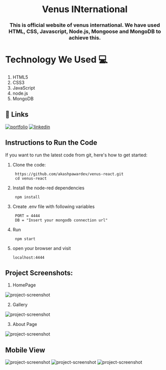 
<h1 align="center" style="border-bottom: none;">Venus INternational</h1>
<h3 align="center">This is official website of venus international. We have used HTML, CSS, Javascript, Node.js, Mongoose and MongoDB to achieve this.</h3>

# Technology We Used :computer: 

1. HTML5
2. CSS3
3. JavaScript
4. node.js
6. MongoDB

## 🔗 Links
[![portfolio](https://img.shields.io/badge/my_portfolio-000?style=for-the-badge&logo=ko-fi&logoColor=white)](https://akashpawardev.netlify.app/)
[![linkedin](https://img.shields.io/badge/linkedin-0A66C2?style=for-the-badge&logo=linkedin&logoColor=white)](https://www.linkedin.com/in/akashpawar23/)


## Instructions to Run the Code 

If you want to run the latest code from git, here's how to get started:

1. Clone the code:

        https://github.com/akashpawardev/venus-react.git
        cd venus-react

2. Install the node-red dependencies

        npm install

3. Create .env file with following variables

        PORT = 4444
        DB = "Insert your mongodb connection url"

4. Run

        npm start

5.  open your browser and visit

        localhost:4444



<h2>Project Screenshots:</h2>

1. HomePage

<img src="https://github.com/akashpawardev/venus/blob/master/public/localhost_3000_.png" alt="project-screenshot" >

2. Gallery
<img src="https://github.com/akashpawardev/venus/blob/master/public/localhost_3000_1.png" alt="project-screenshot" >

3. About Page
<img src="https://github.com/akashpawardev/venus/blob/master/public/localhost_3000_2.png" alt="project-screenshot" >

<h2>Mobile View</h2>

<span><img src="https://github.com/akashpawardev/venus/blob/master/public/localhost_3000_(iPhone 14 Pro Max).png" alt="project-screenshot" ></span>
<span><img src="https://github.com/akashpawardev/venus/blob/master/public/localhost_3000_(iPhone 14 Pro Max)1.png" alt="project-screenshot" ></span>
<span><img src="https://github.com/akashpawardev/venus/blob/master/public/localhost_3000_(iPhone 14 Pro Max)2.png" alt="project-screenshot" ></span>


